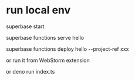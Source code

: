 # run local env
superbase start

superbase functions serve hello

superbase functions deploy hello  --project-ref xxx

or run it from WebStorm extension

or deno run index.ts